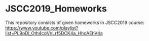 # JSCC2019_Homeworks
This repository consists of given homeworks in JSCC2019 course: https://www.youtube.com/playlist?list=PL9pDl_Oth4cqVnLrf5DCK4a_HhoAEhV4a

